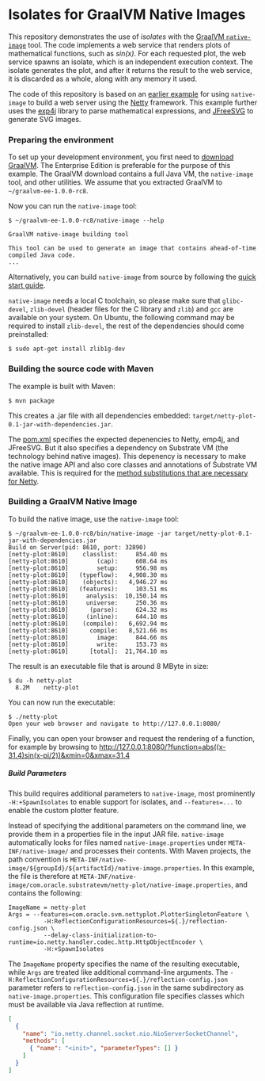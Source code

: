 # Isolates for GraalVM Native Images

This repository demonstrates the use of _isolates_ with the [GraalVM `native-image`](http://www.graalvm.org/docs/reference-manual/aot-compilation/) tool. The code implements a web service that renders plots of mathematical functions, such as _sin(x)_. For each requested plot, the web service spawns an isolate, which is an independent execution context. The isolate generates the plot, and after it returns the result to the web service, it is discarded as a whole, along with any memory it used.

The code of this repository is based on an [earlier example](https://github.com/cstancu/netty-native-demo) for using `native-image` to build a web server using the [Netty](http://netty.io/) framework. This example further uses the [exp4j](https://www.objecthunter.net/exp4j/) library to parse mathematical expressions, and [JFreeSVG](http://www.jfree.org/jfreesvg/) to generate SVG images.

### Preparing the environment

To set up your development environment, you first need to [download GraalVM](http://www.graalvm.org/downloads/). The Enterprise Edition is preferable for the purpose of this example. The GraalVM download contains a full Java VM, the `native-image` tool, and other utilities. We assume that you extracted GraalVM to `~/graalvm-ee-1.0.0-rc8`.

Now you can run the `native-image` tool:
```
$ ~/graalvm-ee-1.0.0-rc8/native-image --help

GraalVM native-image building tool

This tool can be used to generate an image that contains ahead-of-time compiled Java code.
...
```

Alternatively, you can build `native-image` from source by following the [quick start guide](https://github.com/oracle/graal/tree/master/substratevm#quick-start).

`native-image` needs a local C toolchain, so please make sure that `glibc-devel`, `zlib-devel` (header files for the C library and `zlib`) and `gcc` are available on your system. On Ubuntu, the following command may be required to install `zlib-devel`, the rest of the dependencies should come preinstalled:
```
$ sudo apt-get install zlib1g-dev
```

### Building the source code with Maven

The example is built with Maven:

```
$ mvn package
```

This creates a .jar file with all dependencies embedded: `target/netty-plot-0.1-jar-with-dependencies.jar`.

The [pom.xml](pom.xml) specifies the expected depenencies to Netty, emp4j, and JFreeSVG. But it also specifies a dependency on Substrate VM (the technology behind native images). This depenency is necessary to make the native image API and also core classes and annotations of Substrate VM available. This is required for the [method substitutions that are necessary for Netty](https://github.com/cstancu/netty-native-demo).

### Building a GraalVM Native Image

To build the native image, use the `native-image` tool:
```
$ ~/graalvm-ee-1.0.0-rc8/bin/native-image -jar target/netty-plot-0.1-jar-with-dependencies.jar
Build on Server(pid: 8610, port: 32890)
[netty-plot:8610]    classlist:     854.40 ms
[netty-plot:8610]        (cap):     608.64 ms
[netty-plot:8610]        setup:     956.98 ms
[netty-plot:8610]   (typeflow):   4,908.30 ms
[netty-plot:8610]    (objects):   4,946.27 ms
[netty-plot:8610]   (features):     103.51 ms
[netty-plot:8610]     analysis:  10,150.14 ms
[netty-plot:8610]     universe:     250.36 ms
[netty-plot:8610]      (parse):     624.32 ms
[netty-plot:8610]     (inline):     644.10 ms
[netty-plot:8610]    (compile):   6,692.94 ms
[netty-plot:8610]      compile:   8,521.66 ms
[netty-plot:8610]        image:     844.66 ms
[netty-plot:8610]        write:     153.73 ms
[netty-plot:8610]      [total]:  21,764.10 ms
```
The result is an executable file that is around 8 MByte in size:
```
$ du -h netty-plot
  8.2M    netty-plot
```
You can now run the executable:
```
$ ./netty-plot
Open your web browser and navigate to http://127.0.0.1:8080/
```

Finally, you can open your browser and request the rendering of a function, for example by browsing to http://127.0.0.1:8080/?function=abs((x-31.4)sin(x-pi/2))&xmin=0&xmax=31.4

##### Build Parameters
This build requires additional parameters to `native-image`, most prominently `-H:+SpawnIsolates` to enable support for isolates, and `--features=...` to enable the custom plotter feature.

Instead of specifying the additional parameters on the command line, we provide them in a properties file in the input JAR file. `native-image` automatically looks for files named `native-image.properties` under `META-INF/native-image/` and processes their contents. With Maven projects, the path convention is `META-INF/native-image/${groupId}/${artifactId}/native-image.properties`. In this example, the file is therefore at `META-INF/native-image/com.oracle.substratevm/netty-plot/native-image.properties`, and contains the following:
```
ImageName = netty-plot
Args = --features=com.oracle.svm.nettyplot.PlotterSingletonFeature \
          -H:ReflectionConfigurationResources=${.}/reflection-config.json \
          --delay-class-initialization-to-runtime=io.netty.handler.codec.http.HttpObjectEncoder \
          -H:+SpawnIsolates
```
The `ImageName` property specifies the name of the resulting executable, while `Args` are treated like additional command-line arguments. The `-H:ReflectionConfigurationResources=${.}/reflection-config.json` parameter refers to `reflection-config.json` in the same subdirectory as `native-image.properties`. This configuration file specifies classes which must be available via Java reflection at runtime.
```json
[
  {
    "name": "io.netty.channel.socket.nio.NioServerSocketChannel",
    "methods": [
      { "name": "<init>", "parameterTypes": [] }
    ]
  }
]
```

